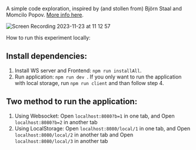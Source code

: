 A simple code exploration, inspired by (and stollen from) Björn Staal and Momcilo Popov. [More info here](https://www.linkedin.com/feed/update/urn:li:activity:7133171531567816705/).

![Screen Recording 2023-11-23 at 11 12 57](https://github.com/Momciloo/fun-with-sockets/assets/15079459/90b4fea3-fd53-4127-bbb9-96e76944e9f4)

How to run this experiment locally:

## Install dependencies:

1. Install WS server and Frontend: `npm run installAll`.
2. Run application: `npm run dev `. If you only want to run the application with local storage, run `npm run client` and than follow step 4.

## Two method to run the application:

1. Using Websocket: Open `localhost:8080?b=1` in one tab, and Open `localhost:8080?b=2` in another tab
2. Using LocalStorage: Open `localhost:8080/local/1` in one tab, and Open `localhost:8080/local/2` in another tab and Open `localhost:8080/local/3` in another tab
